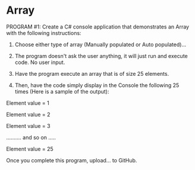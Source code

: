 # Array

PROGRAM #1: Create a C# console application that demonstrates an Array with the following instructions:

1. Choose either type of array (Manually populated or Auto populated)...

2. The program doesn't ask the user anything, it will just run and execute code. No user input.

3. Have the program execute an array that is of size 25 elements.

4. Then, have the code simply display in the Console the following 25 times (Here is a sample of the output):

Element value = 1

Element value = 2

Element value = 3

.......... and so on .....

Element value = 25

Once you complete this program, upload... to GitHub.
